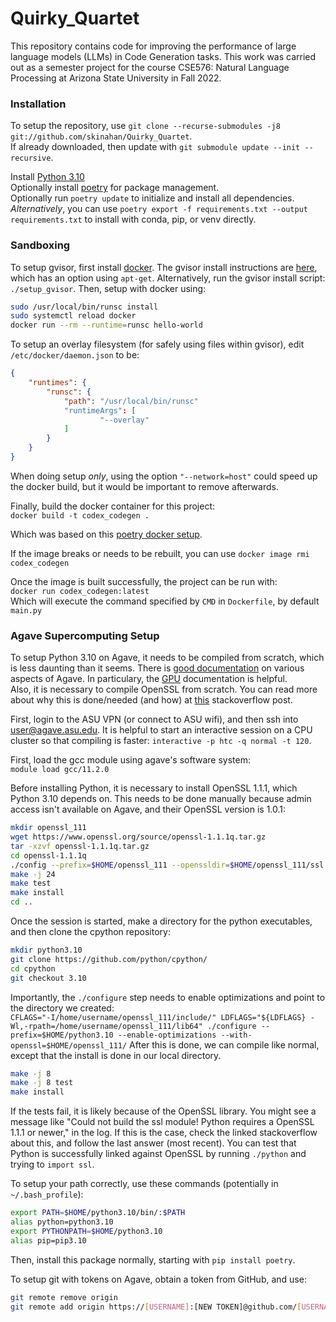# Quirky_Quartet
This repository contains code for improving the performance of large language models (LLMs) in Code Generation tasks. This work was carried out as a semester project for the course CSE576: Natural Language Processing at Arizona State University in Fall 2022.  

### Installation 

To setup the repository, use `git clone --recurse-submodules -j8 git://github.com/skinahan/Quirky_Quartet`.  
If already downloaded, then update with `git submodule update --init --recursive`.

Install [Python 3.10](https://www.python.org/downloads/)  
Optionally install [poetry](https://python-poetry.org/) for package management.  
Optionally run `poetry update` to initialize and install all dependencies.  
_Alternatively_, you can use `poetry export -f requirements.txt --output requirements.txt` to install with conda, pip, or venv directly.  


### Sandboxing

To setup gvisor, first install [docker](https://docs.docker.com/engine/install/).
The gvisor install instructions are [here](https://gvisor.dev/docs/user_guide/install/), which has an option using `apt-get`.
Alternatively, run the gvisor install script: `./setup_gvisor`.
Then, setup with docker using:
``` bash
sudo /usr/local/bin/runsc install
sudo systemctl reload docker
docker run --rm --runtime=runsc hello-world
```

To setup an overlay filesystem (for safely using files within gvisor), edit `/etc/docker/daemon.json` to be:  
``` json
{
    "runtimes": {
        "runsc": {
            "path": "/usr/local/bin/runsc"
            "runtimeArgs": [
                    "--overlay"
            ]
        }
    }
}
```
When doing setup _only_, using the option `"--network=host"` could speed up the docker build, but it would be important to remove afterwards. 

Finally, build the docker container for this project:  
`docker build -t codex_codegen .`

Which was based on this [poetry docker setup](https://stackoverflow.com/questions/53835198/integrating-python-poetry-with-docker).  

If the image breaks or needs to be rebuilt, you can use `docker image rmi codex_codegen`

Once the image is built successfully, the project can be run with:  
`docker run codex_codegen:latest`  
Which will execute the command specified by `CMD` in `Dockerfile`, by default `main.py`  

### Agave Supercomputing Setup

To setup Python 3.10 on Agave, it needs to be compiled from scratch, which is less daunting than it seems. There is [good documentation](https://asurc.atlassian.net/wiki/spaces/RC/overview) on various aspects of Agave. In particulary, the [GPU](https://asurc.atlassian.net/wiki/spaces/RC/pages/45678646/Using+Graphics+Processing+Units+GPUs) documentation is helpful.  
Also, it is necessary to compile OpenSSL from scratch.
You can read more about why this is done/needed (and how) at [this](https://stackoverflow.com/questions/5937337/building-python-with-ssl-support-in-non-standard-location) stackoverflow post.  

First, login to the ASU VPN (or connect to ASU wifi), and then ssh into user@agave.asu.edu.
It is helpful to start an interactive session on a CPU cluster so that compiling is faster: `interactive -p htc -q normal -t 120`.  

First, load the gcc module using agave's software system:  
`module load gcc/11.2.0`  

Before installing Python, it is necessary to install OpenSSL 1.1.1, which Python 3.10 depends on. This needs to be done manually because admin access isn't available on Agave, and their OpenSSL version is 1.0.1:  
``` bash
mkdir openssl_111
wget https://www.openssl.org/source/openssl-1.1.1q.tar.gz
tar -xzvf openssl-1.1.1q.tar.gz
cd openssl-1.1.1q
./config --prefix=$HOME/openssl_111 --openssldir=$HOME/openssl_111/ssl
make -j 24
make test
make install
cd ..
```

Once the session is started, make a directory for the python executables, and then clone the cpython repository:
``` bash
mkdir python3.10
git clone https://github.com/python/cpython/
cd cpython
git checkout 3.10
```  
Importantly, the `./configure` step needs to enable optimizations and point to the directory we created:  
`CFLAGS="-I/home/username/openssl_111/include/" LDFLAGS="${LDFLAGS} -Wl,-rpath=/home/username/openssl_111/lib64" ./configure --prefix=$HOME/python3.10 --enable-optimizations --with-openssl=$HOME/openssl_111/`
After this is done, we can compile like normal, except that the install is done in our local directory.
``` bash
make -j 8
make -j 8 test
make install
```
If the tests fail, it is likely because of the OpenSSL library. You might see a message like "Could not build the ssl module!  Python requires a OpenSSL 1.1.1 or newer," in the log. If this is the case, check the linked stackoverflow about this, and follow the last answer (most recent). You can test that Python is successfully linked against OpenSSL by running `./python` and trying to `import ssl`.

To setup your path correctly, use these commands (potentially in `~/.bash_profile`):  
``` bash
export PATH=$HOME/python3.10/bin/:$PATH
alias python=python3.10
export PYTHONPATH=$HOME/python3.10
alias pip=pip3.10
```  
Then, install this package normally, starting with `pip install poetry`.


To setup git with tokens on Agave, obtain a token from GitHub, and use:
``` bash
git remote remove origin
git remote add origin https://[USERNAME]:[NEW TOKEN]@github.com/[USERNAME]/[REPO].git
```

